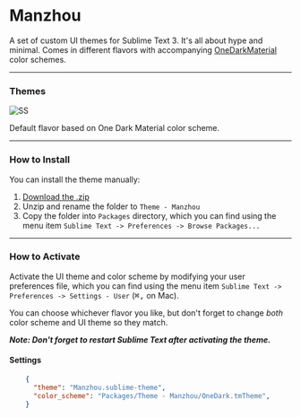 # Manzhou

A set of custom UI themes for Sublime Text 3. It's all about hype and minimal. Comes in different flavors with accompanying [OneDarkMaterial](https://github.com/huszerldani/OneDarkMaterial) color schemes.

***

### Themes

![SS](https://cloud.githubusercontent.com/assets/443965/25741281/f38bc072-31c4-11e7-940d-8adfefae0493.png)

Default flavor based on One Dark Material color scheme.

***

### How to Install

You can install the theme manually:

1. [Download the .zip](https://github.com/manse/sublime-theme-manzhou/archive/master.zip)
2. Unzip and rename the folder to `Theme - Manzhou`
3. Copy the folder into `Packages` directory, which you can find using the menu item `Sublime Text -> Preferences -> Browse Packages...`

***

### How to Activate

Activate the UI theme and color scheme by modifying your user preferences file, which you can find using the menu item `Sublime Text -> Preferences -> Settings - User` (<kbd>⌘</kbd><kbd>,</kbd> on Mac).

You can choose whichever flavor you like, but don't forget to change *both* color scheme and UI theme so they match.

***Note: Don't forget to restart Sublime Text after activating the theme.***

#### Settings

```json
    {
      "theme": "Manzhou.sublime-theme",
      "color_scheme": "Packages/Theme - Manzhou/OneDark.tmTheme",
    }
```
